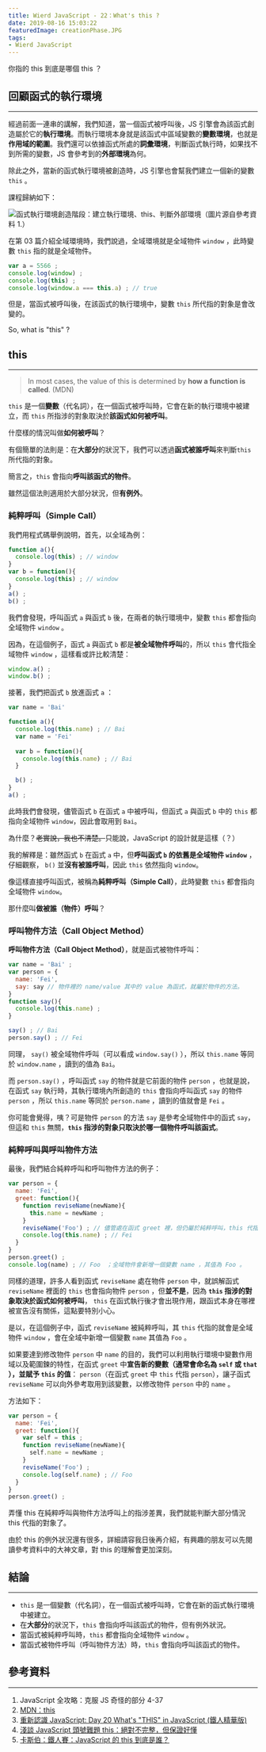 ```yaml
---
title: Wierd JavaScript - 22：What's this ?
date: 2019-08-16 15:03:22
featuredImage: creationPhase.JPG
tags:
- Wierd JavaScript
---
```


你指的 this 到底是哪個 this ？

<!-- more -->

## 回顧函式的執行環境
---

經過前面一連串的講解，我們知道，當一個函式被呼叫後，JS 引擎會為該函式創造屬於它的**執行環境**。而執行環境本身就是該函式中區域變數的**變數環境**，也就是**作用域的範圍**。我們還可以依據函式所處的**詞彙環境**，判斷函式執行時，如果找不到所需的變數，JS 會參考到的**外部環境**為何。

除此之外，當新的函式執行環境被創造時，JS 引擎也會幫我們建立一個新的變數 `this` 。

課程歸納如下：

![函式執行環境創造階段：建立執行環境、this、判斷外部環境（圖片源自參考資料 1.）](./creationPhase.JPG)

在第 03 篇介紹全域環境時，我們說過，全域環境就是全域物件 `window` ，此時變數 `this` 指的就是全域物件。

```javascript
var a = 5566 ;
console.log(window) ;
console.log(this) ;
console.log(window.a === this.a) ; // true
```

但是，當函式被呼叫後，在該函式的執行環境中，變數 `this` 所代指的對象是會改變的。

So, what is "this" ?



## this
---


> In most cases, the value of this is determined by **how a function is called**. (MDN)

`this` 是一個**變數**（代名詞），在一個函式被呼叫時，它會在新的執行環境中被建立，而 `this` 所指涉的對象取決於**該函式如何被呼叫**。

什麼樣的情況叫做**如何被呼叫**？

有個簡單的法則是：在**大部分**的狀況下，我們可以透過**函式被誰呼叫**來判斷`this` 所代指的對象。

簡言之，`this` 會指向**呼叫該函式的物件**。

雖然這個法則適用於大部分狀況，但**有例外**。

### 純粹呼叫（Simple Call）

我們用程式碼舉例說明，首先，以全域為例：

```javascript
function a(){
  console.log(this) ; // window
}
var b = function(){
  console.log(this) ; // window 
}
a() ; 
b() ;
```

我們會發現，呼叫函式 `a` 與函式 `b` 後，在兩者的執行環境中，變數 `this` 都會指向全域物件 `window` 。

因為，在這個例子，函式 `a` 與函式 `b` 都是**被全域物件呼叫**的，所以 `this` 會代指全域物件 `window` ，這樣看或許比較清楚：

```javascript
window.a() ; 
window.b() ;
```

接著，我們把函式 `b` 放進函式 `a` ：

```javascript
var name = 'Bai'

function a(){
  console.log(this.name) ; // Bai
  var name = 'Fei'
  
  var b = function(){
    console.log(this.name) ; // Bai 
  }

  b() ;
}
a() ; 
```

此時我們會發現，儘管函式 `b` 在函式 `a` 中被呼叫，但函式 `a` 與函式 `b` 中的 `this` 都指向全域物件 `window`，因此會取用到 `Bai`。

為什麼？~~老實說，我也不清楚。~~只能說，JavaScript 的設計就是這樣（？）

我的解釋是：雖然函式 `b` 在函式 `a` 中，但**呼叫函式 `b` 的依舊是全域物件 `window`** ，仔細觀察， `b()` 並**沒有被誰呼叫**，因此 `this` 依然指向 `window`。

像這樣直接呼叫函式，被稱為**純粹呼叫（Simple Call）**，此時變數 `this` 都會指向全域物件 `window`。

那什麼叫**做被誰（物件）呼叫**？

### 呼叫物件方法（Call Object Method）

**呼叫物件方法（Call Object Method）**，就是函式被物件呼叫：

```javascript
var name = 'Bai' ;
var person = {
  name: 'Fei',
  say: say // 物件裡的 name/value 其中的 value 為函式，就屬於物件的方法。
}
function say(){
  console.log(this.name) ;
}

say() ; // Bai 
person.say() ; // Fei 
```

同理， `say()` 被全域物件呼叫（可以看成 `window.say()` ），所以 `this.name` 等同於 `window.name` ，讀到的值為 `Bai`。

而 `person.say()` ，呼叫函式 `say` 的物件就是它前面的物件 `person` ，也就是說，在函式 `say` 執行時，其執行環境內所創造的 `this` 會指向呼叫函式 `say` 的物件 `person` ，所以 `this.name` 等同於 `person.name` ，讀到的值就會是 `Fei` 。

你可能會覺得，咦？可是物件 `person` 的方法 `say` 是參考全域物件中的函式 `say`，但這和 `this` 無關，**`this` 指涉的對象只取決於哪一個物件呼叫該函式**。

### 純粹呼叫與呼叫物件方法

最後，我們結合純粹呼叫和呼叫物件方法的例子：

```javascript
var person = {
  name: 'Fei',
  greet: function(){
    function reviseName(newName){
      this.name = newName ;
    }
    reviseName('Foo') ; // 儘管處在函式 greet 裡，但仍屬於純粹呼叫，this 代指 window。
    console.log(this.name) ; // Fei　
  } 
}
person.greet() ; 
console.log(name) ; // Foo　；全域物件會新增一個變數 name ，其值為 Foo 。
```

同樣的道理，許多人看到函式 `reviseName` 處在物件 `person` 中，就誤解函式 `reviseName` 裡面的 `this` 也會指向物件 `person` ，但**並不是**，因為 **`this` 指涉的對象取決於函式如何被呼叫**， `this` 在函式執行後才會出現作用，跟函式本身在哪裡被宣告沒有關係，這點要特別小心。

是以，在這個例子中，函式 `reviseName` 被純粹呼叫，其 `this` 代指的就會是全域物件 `window` ，會在全域中新增一個變數 `name` 其值為 `Foo` 。

如果要達到修改物件 `person` 中 `name` 的目的，我們可以利用執行環境中變數作用域以及範圍鍊的特性，在函式 `greet` 中**宣告新的變數（通常會命名為 `self` 或 `that` ），並賦予 `this` 的值**： `person`（在函式 `greet` 中 `this` 代指 `person`），讓子函式 `reviseName` 可以向外參考取用到該變數，以修改物件 `person` 中的 `name` 。

方法如下：

```javascript
var person = {
  name: 'Fei',
  greet: function(){
    var self = this ;
    function reviseName(newName){
      self.name = newName ;
    }
    reviseName('Foo') ; 
    console.log(self.name) ; // Foo 
  } 
}
person.greet() ;
```

弄懂 this 在純粹呼叫與物件方法呼叫上的指涉差異，我們就能判斷大部分情況 this 代指的對象了。

由於 this 的例外狀況還有很多，詳細請容我日後再介紹，有興趣的朋友可以先閱讀參考資料中的大神文章，對 this 的理解會更加深刻。



## 結論
---
* `this` 是一個變數（代名詞），在一個函式被呼叫時，它會在新的函式執行環境中被建立。
* 在**大部分**的狀況下，`this` 會指向呼叫該函式的物件，但有例外狀況。
* 當函式被純粹呼叫時，`this` 都會指向全域物件 `window` 。
* 當函式被物件呼叫（呼叫物件方法）時，`this` 會指向呼叫該函式的物件。

## 參考資料
---
1. JavaScript 全攻略：克服 JS 奇怪的部分 4-37
2. [MDN：this](https://developer.mozilla.org/en-US/docs/Web/JavaScript/Reference/Operators/this)
3. [重新認識 JavaScript: Day 20 What's "THIS" in JavaScript (鐵人精華版)](https://ithelp.ithome.com.tw/articles/10193193)
4. [淺談 JavaScript 頭號難題 this：絕對不完整，但保證好懂](https://github.com/aszx87410/blog/issues/39)
5. [卡斯伯：鐵人賽：JavaScript 的 this 到底是誰？](https://wcc723.github.io/javascript/2017/12/12/javascript-this/)

